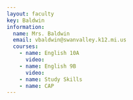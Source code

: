 ```yaml
---
layout: faculty
key: Baldwin
information:
  name: Mrs. Baldwin
  email: vbaldwin@swanvalley.k12.mi.us
  courses:
    - name: English 10A
      video:
    - name: English 9B
      video:
    - name: Study Skills
    - name: CAP
---
```

